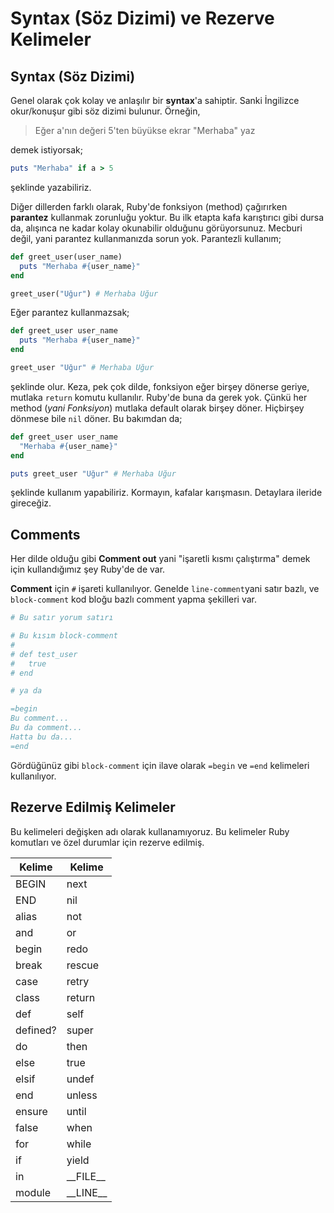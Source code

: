 # Syntax (Söz Dizimi) ve Rezerve Kelimeler

## Syntax (Söz Dizimi)
Genel olarak çok kolay ve anlaşılır bir **syntax**'a sahiptir. Sanki İngilizce okur/konuşur gibi söz dizimi bulunur. Örneğin,

> Eğer a'nın değeri 5'ten büyükse ekrar "Merhaba" yaz

demek istiyorsak;

```ruby
puts "Merhaba" if a > 5
```
şeklinde yazabiliriz.

Diğer dillerden farklı olarak, Ruby'de fonksiyon (method) çağırırken **parantez** kullanmak zorunluğu yoktur. Bu ilk etapta kafa karıştırıcı gibi dursa da, alışınca ne kadar kolay okunabilir olduğunu görüyorsunuz. Mecburi değil, yani parantez kullanmanızda sorun yok. Parantezli kullanım;

```ruby
def greet_user(user_name)
  puts "Merhaba #{user_name}"
end

greet_user("Uğur") # Merhaba Uğur
```

Eğer parantez kullanmazsak;

```ruby
def greet_user user_name
  puts "Merhaba #{user_name}"
end

greet_user "Uğur" # Merhaba Uğur
```

şeklinde olur. Keza, pek çok dilde, fonksiyon eğer birşey dönerse geriye, mutlaka `return` komutu kullanılır. Ruby'de buna da gerek yok. Çünkü her method (_yani Fonksiyon_) mutlaka default olarak birşey döner. Hiçbirşey dönmese bile `nil` döner. Bu bakımdan da;

```ruby
def greet_user user_name
  "Merhaba #{user_name}"
end

puts greet_user "Uğur" # Merhaba Uğur
```
şeklinde kullanım yapabiliriz. Kormayın, kafalar karışmasın. Detaylara ileride gireceğiz.


## Comments
Her dilde olduğu gibi **Comment out** yani "işaretli kısmı çalıştırma" demek için kullandığımız şey Ruby'de de var.

**Comment** için `#` işareti kullanılıyor. Genelde `line-comment`yani satır bazlı, ve `block-comment` kod bloğu bazlı comment yapma şekilleri var.

```ruby
# Bu satır yorum satırı

# Bu kısım block-comment
#
# def test_user
#   true
# end

# ya da

=begin
Bu comment...
Bu da comment...
Hatta bu da...
=end
```
Gördüğünüz gibi `block-comment` için ilave olarak `=begin` ve `=end` kelimeleri kullanılıyor.


## Rezerve Edilmiş Kelimeler
Bu kelimeleri değişken adı olarak kullanamıyoruz. Bu kelimeler Ruby komutları ve özel durumlar için rezerve edilmiş.

| Kelime | Kelime |
| -- | -- |
| BEGIN | next |
| END | nil |
| alias  | not |
| and  | or |
| begin  | redo |
| break  | rescue |
| case  | retry |
| class  | return |
| def  | self |
| defined?  | super |
| do  | then |
| else  | true |
| elsif  | undef |
| end  | unless |
| ensure  | until |
| false  | when |
| for  | while |
| if  | yield |
| in  | \_\_FILE\_\_ |
| module  | \_\_LINE\_\_ |

